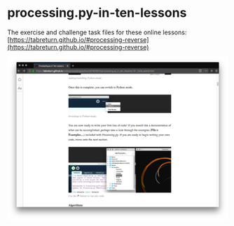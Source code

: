 # processing.py-in-ten-lessons

The exercise and challenge task files for these online lessons:  
[https://tabreturn.github.io/#processing-reverse](https://tabreturn.github.io/#processing-reverse)

![](screenshot.png)

